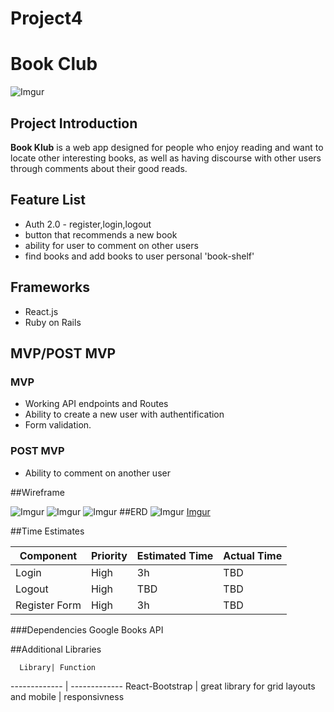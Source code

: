 # Project4

# Book Club

 ![Imgur](https://i.imgur.com/hnLv5NX.jpg)

## Project Introduction

**Book Klub** is a web app designed for people who enjoy reading and want to locate other interesting books, as well as having discourse with other users through comments about their good reads.



## Feature List
* Auth 2.0 - register,login,logout
* button that recommends a new book
* ability for user to comment on other users
* find books and add books to user personal 'book-shelf'



## Frameworks
* React.js
* Ruby on Rails



## MVP/POST MVP

### MVP
* Working API endpoints and Routes
* Ability to create a new user with authentification
* Form validation.

### POST MVP
* Ability to comment on another user

##Wireframe


![Imgur](https://i.imgur.com/wRVi3h6.jpg)
![Imgur](https://i.imgur.com/J6WRIDf.jpg)
![Imgur](https://i.imgur.com/4Qu4woj.jpg)
##ERD
![Imgur](https://i.imgur.com/kCPcppc.png)
[Imgur](https://i.imgur.com/BYZjHQo.png)

##Time Estimates

Component		  | Priority		| Estimated Time| Actual Time|
------------- | ------------|-------------   |------------
Login			    | High			  |   	3h	            |TBD
Logout			   | High			|		    TBD	          |TBD
Register Form	 | High			|		   3h         |TBD

###Dependencies
Google Books API

##Additional Libraries


	  Library| Function		
------------- | ------------- 
React-Bootstrap	| great library for grid layouts and mobile 						    |  responsivness
		   



